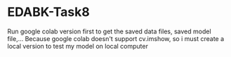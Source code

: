 # EDABK-Task8
Run google colab version first to get the saved data files, saved model file,...
Because google colab doesn't support cv.imshow, so i must create a local version to test my model on local computer
